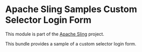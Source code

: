 # Apache Sling Samples Custom Selector Login Form

This module is part of the [Apache Sling](https://sling.apache.org) project.

This bundle provides a sample of a custom selector login form.
